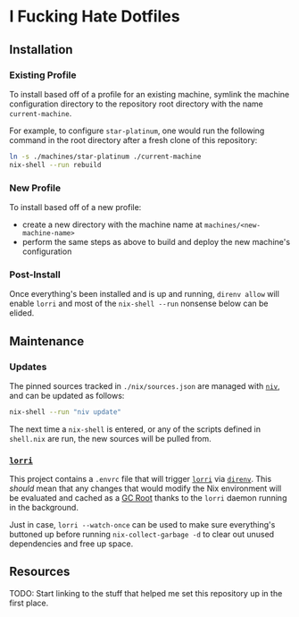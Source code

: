 # I Fucking Hate Dotfiles

## Installation

### Existing Profile

To install based off of a profile for an existing machine, symlink the machine
configuration directory to the repository root directory with the name
`current-machine`.

For example, to configure `star-platinum`, one would run the following command
in the root directory after a fresh clone of this repository:

```bash
ln -s ./machines/star-platinum ./current-machine
nix-shell --run rebuild
```

### New Profile

To install based off of a new profile:

* create a new directory with the machine name at `machines/<new-machine-name>`
* perform the same steps as above to build and deploy the new machine's
configuration

### Post-Install

Once everything's been installed and is up and running, `direnv allow` will
enable `lorri` and most of the `nix-shell --run` nonsense below can be elided.

## Maintenance

### Updates

The pinned sources tracked in `./nix/sources.json` are managed with [`niv`],
and can be updated as follows:

```bash
nix-shell --run "niv update"
```

The next time a `nix-shell` is entered, or any of the scripts defined in
`shell.nix` are run, the new sources will be pulled from.


### [`lorri`]

This project contains a `.envrc` file that will trigger [`lorri`] via
[`direnv`]. This _should_ mean that any changes that would modify the Nix
environment will be evaluated and cached as a [GC Root] thanks to the `lorri`
daemon running in the background.

Just in case, `lorri --watch-once` can be used to make sure everything's
buttoned up before running `nix-collect-garbage -d` to clear out unused
dependencies and free up space.

## Resources

TODO: Start linking to the stuff that helped me set this repository up in the
first place.

[`niv`]: https://www.github.com/nmattia/niv
[`lorri`]: https://www.gitub.com/target/lorri
[`direnv`]: https://www.gitub.com/direnv/direnv
[GC Root]: https://nixos.org/nixos/nix-pills/garbage-collector.html#idm140737315973184
